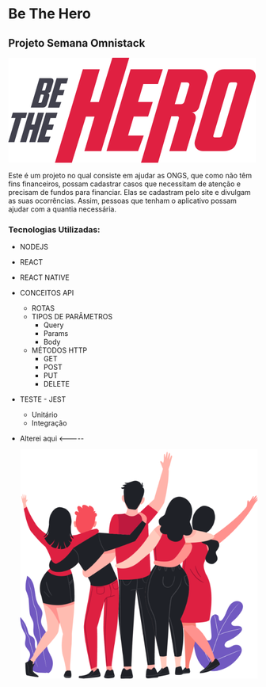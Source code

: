 # Be The Hero
 ## Projeto Semana Omnistack
![LogoProjetoBeTheHero](/frontend/src/assets/logo.svg)

  Este é um projeto no qual consiste em ajudar as ONGS, que como não têm fins financeiros, possam cadastrar casos que necessitam de atenção e precisam de fundos para financiar.
  Elas se cadastram pelo site e divulgam as suas ocorrências. Assim, pessoas que tenham o aplicativo possam ajudar com a quantia necessária.
    
 ### Tecnologias Utilizadas:
* NODEJS 
* REACT
* REACT NATIVE
* CONCEITOS API
  * ROTAS
  * TIPOS DE PARÂMETROS
    * Query
    * Params
    * Body
  * MÉTODOS HTTP
    * GET
    * POST
    * PUT
    * DELETE
* TESTE - JEST
    * Unitário
    * Integração
* Alterei aqui <-----
 
    ![BeTheHero](/frontend/src/assets/heroes.png)
